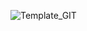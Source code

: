 ![Template_GIT](https://user-images.githubusercontent.com/90206134/150762089-b96e4b54-b7b6-4f4a-b258-747fdc1a5e76.png)
